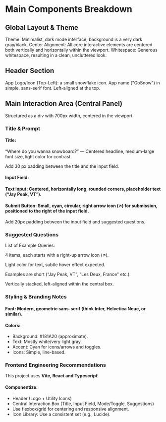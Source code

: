 # Main Components Breakdown

## Global Layout & Theme

Theme: Minimalist, dark mode interface; background is a very dark gray/black.
Center Alignment: All core interactive elements are centered both vertically and horizontally within the viewport.
Whitespace: Generous whitespace, resulting in a clean, uncluttered look.

## Header Section

App Logo/Icon (Top-Left): a small snowflake icon.
App name ("GoSnow") in simple, sans-serif font.
Left-aligned at the top.


##  Main Interaction Area (Central Panel)

Structured as a div with 700px width, centered in the viewport.

### Title & Prompt

#### Title:

“Where do you wanna snowboard?” — Centered headline, medium-large font size, light color for contrast.

Add 30 px padding between the title and the input field.

#### Input Field:

#### Text Input: Centered, horizontally long, rounded corners, placeholder text (“Jay Peak, VT”).

#### Submit Button: Small, cyan, circular, right arrow icon (↗) for submission, positioned to the right of the input field.

Add 20px padding between the input field and suggested questions.

### Suggested Questions

List of Example Queries:

4 items, each starts with a right-up arrow icon (↗).

Light color for text, subtle hover effect expected.

Examples are short (“Jay Peak, VT”, "Les Deux, France" etc.).

Vertically stacked, left-aligned within the central box.

### Styling & Branding Notes

#### Font: Modern, geometric sans-serif (think Inter, Helvetica Neue, or similar).

#### Colors:

- Background: #181A20 (approximate).
- Text: Mostly white/very light gray.
- Accent: Cyan for icons/arrows and toggles.
- Icons: Simple, line-based.


### Frontend Engineering Recommendations

This project uses **Vite, React and Typescript**!

#### Componentize:

- Header (Logo + Utility Icons)
- Central Interaction Box (Title, Input Field, Mode/Toggle, Suggestions)
- Use flexbox/grid for centering and responsive alignment.
- Icon Library: Use a consistent set (e.g., Lucide).

